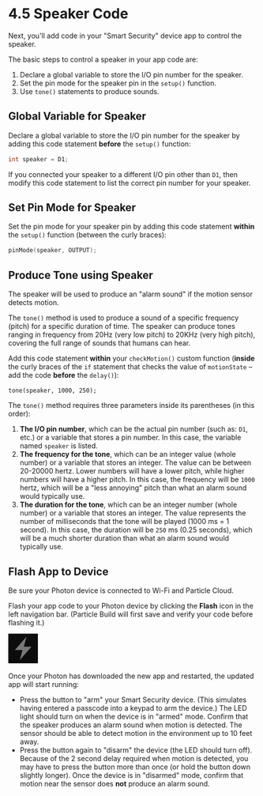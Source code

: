 # 4.5 Speaker Code

Next, you'll add code in your "Smart Security" device app to control the speaker.

The basic steps to control a speaker in your app code are:

1. Declare a global variable to store the I/O pin number for the speaker.
2. Set the pin mode for the speaker pin in the `setup()` function.
3. Use `tone()` statements to produce sounds.

## Global Variable for Speaker

Declare a global variable to store the I/O pin number for the speaker by adding this code statement **before** the `setup()` function:

```cpp
int speaker = D1;
```

If you connected your speaker to a different I/O pin other than `D1`, then modify this code statement to list the correct pin number for your speaker.

## Set Pin Mode for Speaker

Set the pin mode for your speaker pin by adding this code statement **within** the `setup()` function \(between the curly braces\):

```cpp
pinMode(speaker, OUTPUT);
```

## Produce Tone using Speaker

The speaker will be used to produce an "alarm sound" if the motion sensor detects motion.

The `tone()` method is used to produce a sound of a specific frequency \(pitch\) for a specific duration of time. The speaker can produce tones ranging in frequency from 20Hz \(very low pitch\) to 20KHz \(very high pitch\), covering the full range of sounds that humans can hear.

Add this code statement **within** your `checkMotion()` custom function \(**inside** the curly braces of the `if` statement that checks the value of `motionState` – add the code **before** the `delay()`\):

```text
tone(speaker, 1000, 250);
```

The `tone()` method requires three parameters inside its parentheses \(in this order\):

1. **The I/O pin number**, which can be the actual pin number \(such as: `D1`, etc.\) or a variable that stores a pin number. In this case, the variable named `speaker` is listed.
2. **The frequency for the tone**, which can be an integer value \(whole number\) or a variable that stores an integer. The value can be between 20-20000 hertz. Lower numbers will have a lower pitch, while higher numbers will have a higher pitch. In this case, the frequency will be `1000` hertz, which will be a "less annoying" pitch than what an alarm sound would typically use.
3. **The duration for the tone**, which can be an integer number \(whole number\) or a variable that stores an integer. The value represents the number of milliseconds that the tone will be played \(1000 ms = 1 second\). In this case, the duration will be `250` ms \(0.25 seconds\), which will be a much shorter duration than what an alarm sound would typically use.

## Flash App to Device

Be sure your Photon device is connected to Wi-Fi and Particle Cloud.

Flash your app code to your Photon device by clicking the **Flash** icon in the left navigation bar. \(Particle Build will first save and verify your code before flashing it.\)

![Flash Icon](../../.gitbook/assets/pb-flash-icon.png)

Once your Photon has downloaded the new app and restarted, the updated app will start running:

* Press the button to "arm" your Smart Security device. \(This simulates having entered a passcode into a keypad to arm the device.\) The LED light should turn on when the device is in "armed" mode. Confirm that the speaker produces an alarm sound when motion is detected. The sensor should be able to detect motion in the environment up to 10 feet away.
* Press the button again to "disarm" the device \(the LED should turn off\). Because of the 2 second delay required when motion is detected, you may have to press the button more than once \(or hold the button down slightly longer\). Once the device is in "disarmed" mode, confirm that motion near the sensor does **not** produce an alarm sound.

